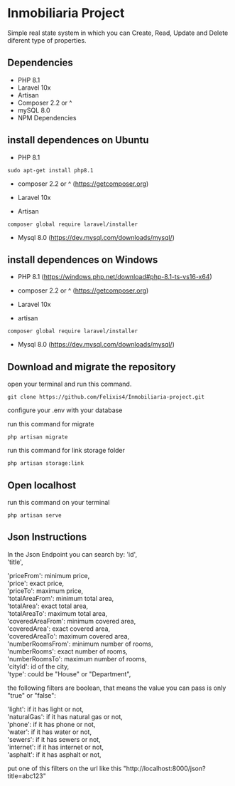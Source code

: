 # Inmobiliaria Project
Simple real state system in which you can Create, Read, Update and Delete diferent type of properties. 
## Dependencies 
- PHP 8.1
- Laravel 10x
- Artisan
- Composer 2.2 or ^
- mySQL 8.0
- NPM Dependencies

## install dependences on Ubuntu

- PHP 8.1
~~~
sudo apt-get install php8.1
~~~

- composer 2.2 or ^
(https://getcomposer.org)

- Laravel 10x
- Artisan
~~~
composer global require laravel/installer
~~~

- Mysql 8.0
(https://dev.mysql.com/downloads/mysql/)



## install dependences on Windows
- PHP 8.1 
(https://windows.php.net/download#php-8.1-ts-vs16-x64)

- composer 2.2 or ^
(https://getcomposer.org)

- Laravel 10x
- artisan 
~~~
composer global require laravel/installer
~~~

- Mysql 8.0
(https://dev.mysql.com/downloads/mysql/)


## Download and migrate the repository
open your terminal and run this command.

~~~
git clone https://github.com/Felixis4/Inmobiliaria-project.git
~~~

configure your .env with your database

run this command for migrate
~~~
php artisan migrate
~~~

run this command for link storage folder
~~~
php artisan storage:link
~~~

## Open localhost
run this command on your terminal 
~~~
php artisan serve
~~~

## Json Instructions 

In the Json Endpoint you can search by:
'id',<br>
'title',<br>

'priceFrom': minimum price,<br>
'price': exact price,<br>
'priceTo': maximum price,<br>
'totalAreaFrom': minimum total area,<br>
'totalArea': exact total area,<br>
'totalAreaTo': maximum total area,<br>
'coveredAreaFrom': minimum covered area,<br>
'coveredArea': exact covered area,<br>
'coveredAreaTo': maximum covered area,<br>
'numberRoomsFrom': minimum number of rooms,<br>
'numberRooms': exact number of rooms,<br>
'numberRoomsTo': maximum number of rooms,<br>
'cityId': id of the city,<br>
'type': could be "House" or "Department",<br>

the following filters are boolean, that means the value you can pass is only "true" or "false":

'light': if it has light or not,<br>
'naturalGas': if it has natural gas or not,<br>
'phone': if it has phone or not,<br>
'water': if it has water or not,<br>
'sewers': if it has sewers or not,<br>
'internet': if it has internet or not,<br>
'asphalt': if it has asphalt or not,<br>

put one of this filters on the url like this "http://localhost:8000/json?title=abc123"
